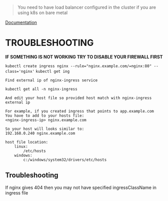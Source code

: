 >You need to have load balancer configured in the cluster if you are using k8s on bare metal

[Documentation](https://kubernetes.github.io/ingress-nginx/deploy/)

# TROUBLESHOOTING

**IF SOMETHING IS NOT WORKING TRY TO DISABLE YOUR FIREWALL FIRST**

`kubectl create ingress nginx --rule="nginx.example.com/=nginx:80" --class='nginx'`
`kubectl get ing`

    Find external ip of nginx-ingress service
`kubectl get all -n nginx-ingress`

    And edit your host file so provided host match with nginx-ingress external ip

    For example, if you created ingress that points to app.example.com
    You have to add to your hosts file:
    <nginx-ingress-ip> nginx.example.com

    So your host will looks similar to:
    192.168.0.240 nginx.example.com

    host file location:
        linux:
            /etc/hosts
        windows:
            c:/windows/system32/drivers/etc/hosts


## Troubleshooting

If nginx gives 404 then you may not have specified ingressClassName in ingress file